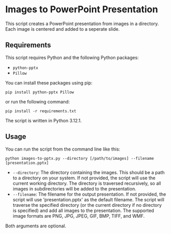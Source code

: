 # Images to PowerPoint Presentation

This script creates a PowerPoint presentation from images in a directory. Each image is centered and added to a seperate slide.

## Requirements

This script requires Python and the following Python packages:

- `python-pptx`
- `Pillow`

You can install these packages using pip:

```
pip install python-pptx Pillow
```

or run the following command:

```
pip install -r requirements.txt
```

The script is written in Python 3.12.1.

## Usage
You can run the script from the command line like this:

```
python images-to-pptx.py --directory [/path/to/images] --filename [presentation.pptx]
```

- `--directory`: The directory containing the images. This should be a path to a directory on your system. If not provided, the script will use the current working directory. The directory is traversed recursively, so all images in subdirectories will be added to the presentation.
- `--filename`: The filename for the output presentation. If not provided, the script will use 'presentation.pptx' as the default filename.
The script will traverse the specified directory (or the current directory if no directory is specified) and add all images to the presentation. The supported image formats are PNG, JPG, JPEG, GIF, BMP, TIFF, and WMF.

Both arguments are optional.
